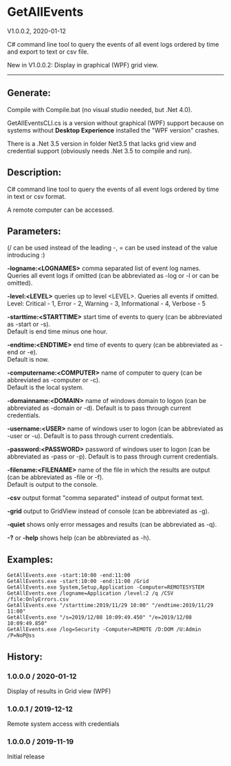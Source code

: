 # GetAllEvents
V1.0.0.2, 2020-01-12

C# command line tool to query the events of all event logs ordered by time and export to text or csv file.

New in V1.0.0.2: Display in graphical (WPF) grid view.

****

## Generate:
Compile with Compile.bat (no visual studio needed, but .Net 4.0).

GetAllEventsCLI.cs is a version without graphical (WPF) support because on systems without **Desktop Experience** installed the "WPF version" crashes.

There is a .Net 3.5 version in folder Net3.5 that lacks grid view and credential support (obviously needs .Net 3.5 to compile and run).

## Description:
C# command line tool to query the events of all event logs ordered by time in text or csv format.

A remote computer can be accessed.

## Parameters:
(/ can be used instead of the leading -, = can be used instead of the value introducing :)

**-logname:\<LOGNAMES\>** comma separated list of event log names.<br />Queries all event logs if omitted (can be abbreviated as -log or -l or can be omitted).

**-level:\<LEVEL\>** queries up to level \<LEVEL\>. Queries all events if omitted.<br />Level: Critical - 1, Error - 2, Warning - 3, Informational - 4, Verbose - 5

**-starttime:\<STARTTIME\>** start time of events to query (can be abbreviated as -start or -s).<br />Default is end time minus one hour.

**-endtime:\<ENDTIME\>** end time of events to query (can be abbreviated as -end or -e).<br />Default is now.

**-computername:\<COMPUTER\>** name of computer to query (can be abbreviated as -computer or -c).<br />Default is the local system.

**-domainname:\<DOMAIN\>** name of windows domain to logon (can be abbreviated as -domain or -d). Default is to pass through current credentials.

**-username:\<USER\>** name of windows user to logon (can be abbreviated as -user or -u). Default is to pass through current credentials.

**-password:\<PASSWORD\>** password of windows user to logon (can be abbreviated as -pass or -p). Default is to pass through current credentials.

**-filename:\<FILENAME\>** name of the file in which the results are output (can be abbreviated as -file or -f).<br />Default is output to the console.

**-csv** output format "comma separated" instead of output format text.

**-grid** output to GridView instead of console (can be abbreviated as -g).

**-quiet** shows only error messages and results (can be abbreviated as -q).

**-?** or **-help** shows help (can be abbreviated as -h).

## Examples:
```
GetAllEvents.exe -start:10:00 -end:11:00
GetAllEvents.exe -start:10:00 -end:11:00 /Grid
GetAllEvents.exe System,Setup,Application -Computer=REMOTESYSTEM
GetAllEvents.exe /logname=Application /level:2 /q /CSV /file:OnlyErrors.csv
GetAllEvents.exe "/starttime:2019/11/29 10:00" "/endtime:2019/11/29 11:00"
GetAllEvents.exe "/s=2019/12/08 10:09:49.450" "/e=2019/12/08 10:09:49.850"
GetAllEvents.exe /log=Security -Computer=REMOTE /D:DOM /U:Admin /P=NoP@ss
```

## History:
### 1.0.0.0 / 2020-01-12
Display of results in Grid view (WPF)

### 1.0.0.1 / 2019-12-12
Remote system access with credentials

### 1.0.0.0 / 2019-11-19
Initial release
